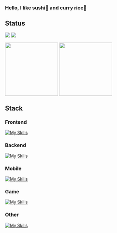 ### Hello, I like sushi🍣 and curry rice🍛

## Status

![](http://github-profile-summary-cards.vercel.app/api/cards/most-commit-language?username=CrazyHuman00&theme=radical)
![](http://github-profile-summary-cards.vercel.app/api/cards/repos-per-language?username=CrazyHuman00&theme=radical)
<div>
  <img align="center" height="175" src="https://github-readme-stats.vercel.app/api?username=CrazyHuman00&count_private=true&show_icons=true&theme=radical" />
  <img align="center" height="175" src="https://github-readme-stats.vercel.app/api/top-langs/?username=CrazyHuman00&layout=compact&theme=radical" />
</div>

## Stack
### Frontend
[![My Skills](https://skillicons.dev/icons?i=html,css,js,react,typescript&theme=light)](https://skillicons.dev)

### Backend
[![My Skills](https://skillicons.dev/icons?i=py,flask,fastapi,java,typescript&theme=light)](https://skillicons.dev)

### Mobile
[![My Skills](https://skillicons.dev/icons?i=swift,flutter,dart&theme=light)](https://skillicons.dev)

### Game
[![My Skills](https://skillicons.dev/icons?i=c,cs,cpp,unity,unreal&theme=light)](https://skillicons.dev)

### Other
[![My Skills](https://skillicons.dev/icons?i=arduino,figma,opencv,raspberrypi,matlab,firebase&theme=light)](https://skillicons.dev)
